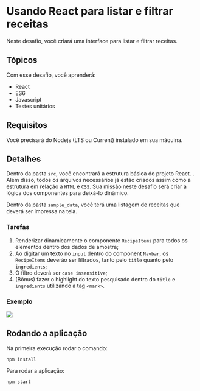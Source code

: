 # Usando React para listar e filtrar receitas

Neste desafio, você criará uma interface para listar e filtrar receitas.

## Tópicos

Com esse desafio, você aprenderá:

- React
- ES6
- Javascript
- Testes unitários

## Requisitos

Você precisará do Nodejs (LTS ou Current) instalado em sua máquina.

## Detalhes

Dentro da pasta `src`, você encontrará a estrutura básica do projeto React. . Além disso, todos os arquivos necessários já estão criados assim como a estrutura em relação a `HTML` e `CSS`. Sua missão neste desafio será criar a lógica dos componentes para deixá-lo dinâmico.

Dentro da pasta `sample_data`, você terá uma listagem de receitas que deverá ser impressa na tela.

### Tarefas

1. Renderizar dinamicamente o componente `RecipeItems` para todos os elementos dentro dos dados de amostra;
2. Ao digitar um texto no `input` dentro do component `Navbar`, os `RecipeItems` deverão ser filtrados, tanto pelo `title` quanto pelo `ingredients`;
3. O filtro deverá ser `case insensitive`;
4. (Bônus) fazer o highlight do texto pesquisado dentro do `title` e `ingredients` utilizando a tag `<mark>`.

### Exemplo

![](https://s3-us-west-1.amazonaws.com/codenation-challenges/react-0/BouncyAfraidDikkops-size_restricted.gif)

## Rodando a aplicação

Na primeira execução rodar o comando:

```
npm install
```

Para rodar a aplicação:

```
npm start
```

